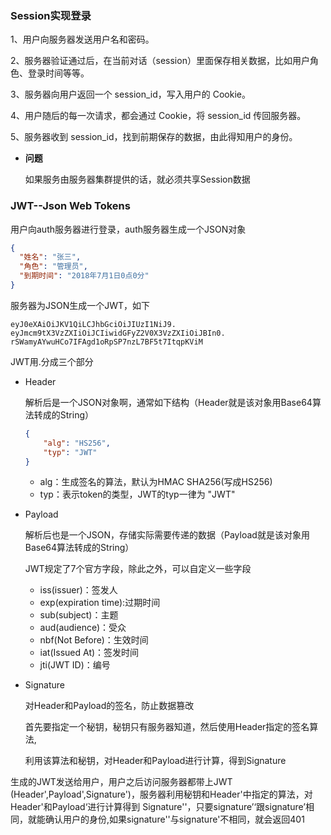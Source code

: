 ### **Session实现登录**

1、用户向服务器发送用户名和密码。

2、服务器验证通过后，在当前对话（session）里面保存相关数据，比如用户角色、登录时间等等。

3、服务器向用户返回一个 session_id，写入用户的 Cookie。

4、用户随后的每一次请求，都会通过 Cookie，将 session_id 传回服务器。

5、服务器收到 session_id，找到前期保存的数据，由此得知用户的身份。

* **问题**

  如果服务由服务器集群提供的话，就必须共享Session数据





### **JWT--Json Web Tokens**

用户向auth服务器进行登录，auth服务器生成一个JSON对象

```json
{
  "姓名": "张三",
  "角色": "管理员",
  "到期时间": "2018年7月1日0点0分"
}
```



服务器为JSON生成一个JWT，如下

```
eyJ0eXAiOiJKV1QiLCJhbGciOiJIUzI1NiJ9.
eyJmcm9tX3VzZXIiOiJCIiwidGFyZ2V0X3VzZXIiOiJBIn0.
rSWamyAYwuHCo7IFAgd1oRpSP7nzL7BF5t7ItqpKViM

```
JWT用.分成三个部分

* Header 

  解析后是一个JSON对象啊，通常如下结构（Header就是该对象用Base64算法转成的String）

  ```json
  {
      "alg": "HS256",
      "typ": "JWT"
  }
  ```

  * alg：生成签名的算法，默认为HMAC SHA256(写成HS256)
  * typ：表示token的类型，JWT的typ一律为 "JWT"

* Payload

  解析后也是一个JSON，存储实际需要传递的数据（Payload就是该对象用Base64算法转成的String）

  JWT规定了7个官方字段，除此之外，可以自定义一些字段

  * iss(issuer)：签发人
  * exp(expiration time):过期时间
  * sub(subject)：主题
  * aud(audience)：受众
  * nbf(Not Before)：生效时间
  * iat(Issued At)：签发时间
  * jti(JWT ID)：编号

* Signature

  对Header和Payload的签名，防止数据篡改

  首先要指定一个秘钥，秘钥只有服务器知道，然后使用Header指定的签名算法,

  利用该算法和秘钥，对Header和Payload进行计算，得到Signature





生成的JWT发送给用户，用户之后访问服务器都带上JWT (Header',Payload',Signature')，服务器利用秘钥和Header'中指定的算法，对Header'和Payload‘进行计算得到 Signature''，只要signature’‘跟signature’相同，就能确认用户的身份,如果signature''与signature'不相同，就会返回401



